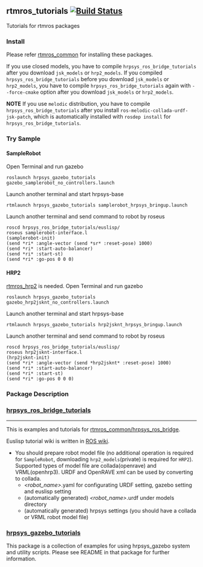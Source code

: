rtmros_tutorials  [![Build Status](https://travis-ci.org/start-jsk/rtmros_tutorials.png)](https://travis-ci.org/start-jsk/rtmros_tutorials)
--------------

Tutorials for rtmros packages

### Install

Please refer [rtmros_common] for installing these packages.

If you use closed models, you have to compile `hrpsys_ros_bridge_tutorials` after you download `jsk_models` or `hrp2_models`. If you compiled `hrpsys_ros_bridge_tutorials` before you download `jsk_models` or `hrp2_models`, you have to compile `hrpsys_ros_bridge_tutorials` again with `--force-cmake` option after you download `jsk_models` or `hrp2_models`.

**NOTE** If you use `melodic` distribution, you have to compile `hrpsys_ros_bridge_tutorials` after you install `ros-melodic-collada-urdf-jsk-patch`, which is automatically installed with `rosdep install` for `hrpsys_ros_bridge_tutorials`.

### Try Sample
#### SampleRobot
Open Terminal and run gazebo

```
roslaunch hrpsys_gazebo_tutorials gazebo_samplerobot_no_controllers.launch
```
Launch another terminal and start hrpsys-base
```
rtmlaunch hrpsys_gazebo_tutorials samplerobot_hrpsys_bringup.launch
```
Launch another terminal and send command to robot by roseus
```
roscd hrpsys_ros_bridge_tutorials/euslisp/
roseus samplerobot-interface.l
(samplerobot-init)
(send *ri* :angle-vector (send *sr* :reset-pose) 1000)
(send *ri* :start-auto-balancer)
(send *ri* :start-st)
(send *ri* :go-pos 0 0 0)
```

#### HRP2
[rtmros_hrp2](private) is needed.
Open Terminal and run gazebo

```
roslaunch hrpsys_gazebo_tutorials gazebo_hrp2jsknt_no_controllers.launch
```
Launch another terminal and start hrpsys-base
```
rtmlaunch hrpsys_gazebo_tutorials hrp2jsknt_hrpsys_bringup.launch
```
Launch another terminal and send command to robot by roseus
```
roscd hrpsys_ros_bridge_tutorials/euslisp/
roseus hrp2jsknt-interface.l
(hrp2jsknt-init)
(send *ri* :angle-vector (send *hrp2jsknt* :reset-pose) 1000)
(send *ri* :start-auto-balancer)
(send *ri* :start-st)
(send *ri* :go-pos 0 0 0)
```


### Package Description

### [hrpsys_ros_bridge_tutorials]
--------------
This is examples and tutorials for [rtmros_common/hrpsys_ros_bridge](https://github.com/start-jsk/rtmros_common).

Euslisp tutorial wiki is written in [ROS wiki](http://wiki.ros.org/rtmros_common/Tutorials/WorkingWithEusLisp).

- You should prepare robot model file (no additional operation is required for `SampleRobot`, downloading `hrp2_models`(private) is required for `HRP2`). Supported types of model file are collada(openrave) and VRML(openhrp3). URDF and OpenRAVE xml can be used by converting to collada.
    - *&lt;robot_name&gt;*.yaml for configurating URDF setting, gazebo setting and euslisp setting
    - (automatically generated) *&lt;robot_name&gt;*.urdf under models directory
    - (automatically generated) hrpsys settings (you should have a collada or VRML robot model file)

### [hrpsys_gazebo_tutorials]

This package is a collection of examples for using hrpsys_gazebo system and utility scripts.
Please see README in that package for further information.

[rtmros_common]:https://github.com/start-jsk/rtmros_common
[hrpsys_gazebo_tutorials]:https://github.com/start-jsk/rtmros_tutorials/tree/master/hrpsys_gazebo_tutorials
[hrpsys_ros_bridge_tutorials]:https://github.com/start-jsk/rtmros_tutorials/tree/master/hrpsys_ros_bridge_tutorials
[rtmros_hrp2]:https://github.com/start-jsk/rtmros_hrp2

